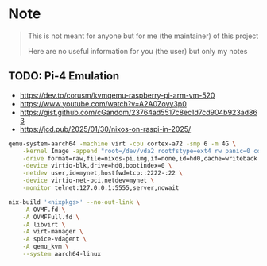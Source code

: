 # Note

> This is not meant for anyone but for me (the maintainer) of this project
>
> Here are no useful information for you (the user) but only my notes

## TODO: Pi-4 Emulation

- https://dev.to/corusm/kvmqemu-raspberry-pi-arm-vm-520
- https://www.youtube.com/watch?v=A2A0Zoyy3p0
- https://gist.github.com/cGandom/23764ad5517c8ec1d7cd904b923ad863
- https://jcd.pub/2025/01/30/nixos-on-raspi-in-2025/

```bash
qemu-system-aarch64 -machine virt -cpu cortex-a72 -smp 6 -m 4G \
    -kernel Image -append "root=/dev/vda2 rootfstype=ext4 rw panic=0 console=ttyAMA0" \
    -drive format=raw,file=nixos-pi.img,if=none,id=hd0,cache=writeback \
    -device virtio-blk,drive=hd0,bootindex=0 \
    -netdev user,id=mynet,hostfwd=tcp::2222-:22 \
    -device virtio-net-pci,netdev=mynet \
    -monitor telnet:127.0.0.1:5555,server,nowait
```

```bash
nix-build '<nixpkgs>' --no-out-link \
    -A OVMF.fd \
    -A OVMFFull.fd \
    -A libvirt \
    -A virt-manager \
    -A spice-vdagent \
    -A qemu_kvm \
    --system aarch64-linux
```
